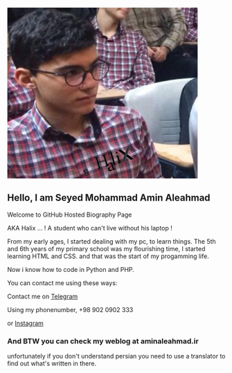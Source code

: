 ![A Photo of me](https://raw.githubusercontent.com/Mrhalix/bio/master/68747470733a2f2f616d696e616c6561686d61642e69722f77702d636f6e74656e742f75706c6f6164732f323031392f30352f70726f66696c652e6a7067.jpg)
## Hello, I am Seyed Mohammad Amin Aleahmad

Welcome to GitHub Hosted Biography Page

AKA Halix ... ! A student who can't live without his laptop !

From my early ages, I started dealing with my pc, to learn things.
The 5th and 6th years of my primary school was my flourishing time, I started learning HTML and CSS.
and that was the start of my progamming life.

Now i know how to code in Python and PHP.

You can contact me using these ways:

Contact me on [Telegram](https://t.me/NoobSaG)

Using my phonenumber, +98 902 0902 333

or [Instagram](https://instagram.com/mrhalix)

### And BTW you can check my weblog at aminaleahmad.ir
unfortunately if you don't understand persian you need to use a translator to find out what's written in there.
